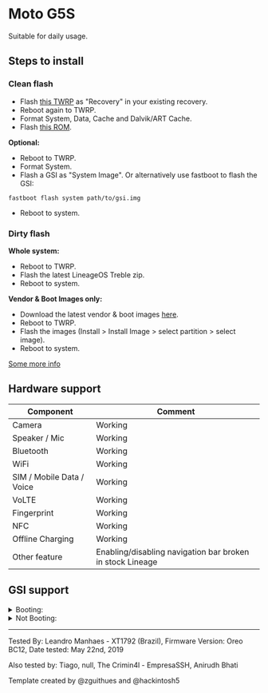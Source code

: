 # Moto G5S

Suitable for daily usage.

## Steps to install

### Clean flash
* Flash [this TWRP](https://forum.xda-developers.com/moto-g5s/development/recovery-unofficial-twrp-recovery-moto-t3916370) as "Recovery" in your existing recovery.
* Reboot again to TWRP.
* Format System, Data, Cache and Dalvik/ART Cache.
* Flash [this ROM](https://forum.xda-developers.com/moto-g5s/development/rom-lineageos-16-0-project-treble-t3932179).

**Optional:**
* Reboot to TWRP.
* Format System.
* Flash a GSI as "System Image". Or alternatively use fastboot to flash the GSI:
```
fastboot flash system path/to/gsi.img
```
* Reboot to system.

### Dirty flash

**Whole system:**
* Reboot to TWRP.
* Flash the latest LineageOS Treble zip.
* Reboot to system.

**Vendor & Boot Images only:**
* Download the latest vendor & boot images [here](https://drive.google.com/folderview?id=1xqfqD4sLJCf6LXsGNFqP-I34qOwPda00).
* Reboot to TWRP.
* Flash the images (Install > Install Image > select partition > select image).
* Reboot to system.

[Some more info](https://forum.xda-developers.com/moto-g5s/development/rom-lineageos-16-0-project-treble-t3932179)

## Hardware support

| Component                 |      Comment                                              |
|---------------------------|-----------------------------------------------------------|
| Camera                    | Working                                                   |
| Speaker / Mic             | Working                                                   |
| Bluetooth                 | Working                                                   |
| WiFi                      | Working                                                   |
| SIM / Mobile Data / Voice | Working                                                   |
| VoLTE                     | Working                                                   |
| Fingerprint               | Working                                                   |
| NFC                       | Working                                                   |
| Offline Charging          | Working                                                   |
| Other feature             | Enabling/disabling navigation bar broken in stock Lineage |

## GSI support

<details><summary>Booting:</summary>
<p>

Syberia Project

Resurrection Remix

Android Open Source Illusion Project

Pixel Experience

ArrowOS

BlissROM

MIUI

Android Open Source Project

PixelDust

LegionOS

LLuviaOS

LiquidRemix

CarbonROM

Evolution X

NitrogenOS

OxygenOS

HydrogenOS

ZUI

ZenUI

Android 10 Beta 4 - no RIL and camera
</p>
</details>

<details><summary>Not Booting:</summary>
<p>

OmniROM

Havoc-OS

LiquidRemix - Other developer

Nubia

RedMagic

Xperia

One UI - GSI too big for /system
</p>
</details>

---

Tested By: Leandro Manhaes - XT1792 (Brazil), Firmware Version: Oreo BC12, Date tested: May 22nd, 2019

Also tested by: Tiago, null, The Crimin4l - EmpresaSSH, Anirudh Bhati

Template created by @zguithues and @hackintosh5